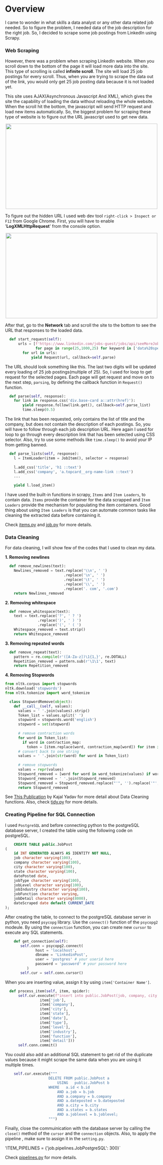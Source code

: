 # Overview

  I came to wonder in what skills a data analyst or any other data related job needed. So to figure the problem, I needed data of the job description for the right job. So, I decided to scrape some job postings from LinkedIn using Scrapy.


### Web Scraping
  However, there was a problem when scraping LinkedIn website. When you scroll down to the bottom of the page it will load more data into the site. This type of scrolling is called **infinite scroll**. The site will load 25 job postings for every scroll. Thus, when you are trying to scrape the data out of the link, you would only get 25 job posting data because it is not loaded yet.

  This site uses AJAX(Asynchronous Javascript And XML), which gives the site the capability of loading the data without reloading the whole website. When the scroll hit the bottom, the javascript will send HTTP request and load new items automatically. So, the biggest problem for scraping these type of website is to figure out the URL javascript used to get new data. 
  
<p align="center">
  <img src="https://user-images.githubusercontent.com/98644650/174429354-51b010e3-4aba-452e-8cea-8ad811e2d86f.gif" width="500" height="281">
</p>

  To figure out the hidden URL I used web dev tool `right-click > Inspect or F12` from Google Chrome. First, you will have to enable '**LogXMLHttpRequest**' from the console option. 
  
<p align="center">
  <img src="https://user-images.githubusercontent.com/98644650/174429496-ef1a36e6-2d76-4319-868f-7009143a4f0d.gif" width="500" height="281"/>
</p>

After that, go to the **Network** tab and scroll the site to the bottom to see the URL that responses to the loaded data.

```python
  def start_request(self):
      urls = [f'https://www.linkedin.com/jobs-guest/jobs/api/seeMoreJobPostings/search?keywords={keyword}&location=%EB%AF%B8%EA%B5%AD&geoId=103644278&trk=public_jobs_jobs-search-bar_search-submit&start={page}' \ 
              for page in range(25,1000,25) for keyword in ['data%20specialist','data%20analyst','data%20scientist','data%20engineer']]
        for url in urls:
            yield Request(url, callback=self.parse)
```

  The URL should look something like this. The last two digits will be updated every loading of 25 job postings(multiple of 25). So, I used for loop to get request for the selected pages. Each page will get request and move on to the next step, `parsing`, by defining the callback function in `Request()` function. 

```python
  def parse(self, response):
    for link in response.css('div.base-card a::attr(href)'):
        yield response.follow(link.get(), callback=self.parse_list)
        time.sleep(0.5)
```
  The link that has been requested, only contains the list of title and the company, but does not contain the description of each postings. So, you will have to follow through each job description URL. Here again I used for loop to go through every description link that has been selected using CSS selector. Also, try to use some methods like `time.sleep()` to avoid your IP from getting banned. 
  
```python
  def parse_lists(self, response):
    l = ItemLoader(item = JobItem(), selector = response)
    
    l.add_css('title', 'h1 ::text')
    l.add_css('company', 'a.topcard__org-name-link ::text')
    ...
    
    yield l.load_item()
```

  I have used the built-in functions in scrapy, `Items` and `Item Loaders`, to contain data. `Items` provide the container for the data scrapped and `Item Loaders` provide the mechanism for populating the item containers. Good thing about using `Item Loaders` is that you can automate common tasks like cleaning the extracted data before containing it.
  
Check [items.py](https://github.com/jinwls/LinkedIn_Job_Post/blob/main/job/job/items.py) and [job.py](https://github.com/jinwls/LinkedIn_Job_Post/blob/main/job/job/spiders/job.py) for more details. 


### Data Cleaning
For data cleaning, I will show few of the codes that I used to clean my data. 

  **1. Removing newlines**
  
  ```python
    def remove_newlines(text):
      Newlines_removed = text.replace('\\n', ' ')
                             .replace('\n', ' ')
                             .replace('\t', ' ')
                             .replace('\\', ' ')
                             .replace('. com', '.com')
      return Newlines_removed
  ``` 
  **2. Removing whitespace**
  
  ```python
    def remove_whitespace(text):
      text = text.replace('?', ' ? ')
                 .replace(')', ' ) ')
                 .replace('(', ' ( ')
      Whitespace_removed = text.strip()
      return Whitespace_removed
  ```
  **3. Removing repeated words**
  
  ```python
    def remove_repeat(text):
      pattern = re.compile(r'([A-Za-z])\1{1,}', re.DOTALL)
      Repetition_removed = pattern.sub(r'\1\1', text)
      return Repetition_removed
  ```
  **4. Removing Stopwords**
  
  ```python
  from nltk.corpus import stopwords 
  nltk.download('stopwords') 
  from nltk.tokenize import word_tokenize 

    class StopwordRemove(object):
      def __call__(self, values):
        values = ' '.join(values).strip()
        Token_list = values.split(' ')
        stopword = stopwords.word('english')
        stopword = set(stopword)
        
        # remove contraction words
        for word in Token_list:
          if word in contraction_map:
            token = [item.replace(word, contraction_map[word]) for item in Token_list]
        # convert back to one string
        values = ' '.join(str(word) for word in Token_list)
        
        # remove stopwords
        values = repr(values)
        Stopword_removed = [word for word in word_tokenize(values) if word not in stopword]
        Stopword_removed = ' '.join(Stopword_removed)
        Stopword_removed = Stopword_removed.replace("'", '').replace('"', '')
        return Stopword_removed
  ```
See [This Publication](https://towardsdatascience.com/cleaning-preprocessing-text-data-by-building-nlp-pipeline-853148add68a) by Kajal Yadav for more detail about Data Cleaning functions. Also, check [tidy.py](https://github.com/jinwls/LinkedIn_Job_Post/blob/main/job/job/tidy.py) for more details.


### Creating Pipeline for SQL Connection
  I used `PostgreSQL` and before connecting python to the postgreSQL database server, I created the table using the following code on postgreSQL.
```SQL
    CREATE TABLE public.JobPost
(
    id INT GENERATED ALWAYS AS IDENTITY NOT NULL,
    job character varying(100),
    company character varying(100),
    city character varying(100),
    state character varying(100),
    datePosted date,
    jobType character varying(100),
    jobLevel character varying(100),
    jobIndustry character varying(100),
    jobFunction character varying,
    jobDetail character varying(8000),
	dateScraped date default CURRENT_DATE
);

```
After creating the table, to connect to the postgreSQL database server in python, you need `psycopg` library. Use the `connect()` function of the `psycopg2` modeule. By using the `connection` function, you can create new `cursor` to execute any SQL statements. 

```python     
    def get_connection(self):
       self.conn = psycopg2.connect(
              host = 'localhost',
              dbname = 'LinkedinPost',
              user = 'postgres' # your userid here
              password = 'password' # your password here
          )
       self.cur = self.conn.cursor() 
```

When you are inserting value, assign it by using `item['Container Name']`.

```python
  def process_item(self, item, spider):
      self.cur.execute(f"insert into public.JobPost(job, company, city, states, dateposted, jobtype, joblevel, jobindustry, jobfunction, jobdetail) values(%s, %s, %s, %s, %s, %s, %s, %s, %s, %s)",(
                item['job'],
                item['company'],
                item['city'],
                item['state'],
                item['date'],
                item['type'],
                item['level'],
                item['industry'],
                item['function'],
                item['detail']))
      self.conn.commit() 
```

You could also add an additional SQL statement to get rid of the duplicate values because it might scrape the same data when you are using it multiple times. 

```python
    self.cur.execute("""
                    DELETE FROM public.JobPost a
                        USING   public.JobPost b
                    WHERE   a.id < b.id 
                        AND a.job = b.job
                        AND a.company = b.company
                        AND a.dateposted = b.dateposted
                        AND a.city = b.city
                        AND a.states = b.states
                        AND a.joblevel = b.joblevel;
                    """)
```

Finally, close the commuinication with the database server by calling the `close()` method of the `cursor` and the `connection` objects. Also, to apply the pipeline , make sure to assign it in the `setting.py`.

'ITEM_PIPELINES = {'job.pipelines.JobPostgreSQL': 300}`

Check [pipelines.py](https://github.com/jinwls/LinkedIn_Job_Post/blob/main/job/job/settings.py) for more details.
